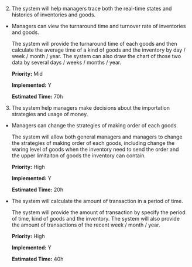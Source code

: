 2. The system will help managers trace both the real-time states and histories of inventories and goods.

 - Managers can view the turnaround time and turnover rate of inventories and goods.

    The system will provide the turnaround time of each goods and then calculate the average time of a kind of goods and the inventory by day / week / month / year. The system can also draw the chart of those two data by several days / weeks / months / year.

    **Priority:** Mid

    **Implemented:** Y

    **Estimated Time:** 70h

3. The system help managers make decisions about the importation strategies and usage of money.

 - Managers can change the strategies of making order of each goods.

    The system will allow both general managers and managers to change the strategies of making order of each goods, including change the waring level of goods when the inventory need to send the order and the upper limitaiton of goods the inventory can contain.

    **Priority:** High

    **Implemented:** Y

    **Estimated Time:** 20h

 - The system will calculate the amount of transaction in a period of time.
  
    The system will provide the amount of transaction by specify the period of time, kind of goods and the inventory. The system will also provide the amount of transactions of the recent week / month / year.

	**Priority:** High
  
    **Implemented:** Y

    **Estimated Time:** 40h
